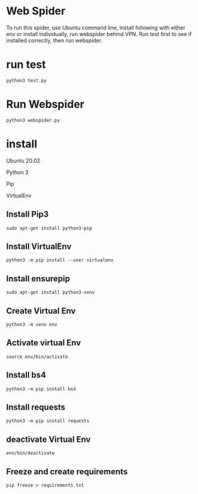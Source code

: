 # Web Spider

To run this spider, use Ubuntu command line, install following with either env or install individually, run webspider behind VPN. Run test first to see if installed correctly, then run webspider.

# run test

    python3 test.py

# Run Webspider

    python3 webspider.py

# install

Ubuntu 20.02

Python 3

Pip

VirtualEnv

## Install Pip3

    sudo apt-get install python3-pip

## Install VirtualEnv

    python3 -m pip install --user virtualenv

## Install ensurepip

    sudo apt-get install python3-venv

## Create Virtual Env

    python3 -m venv env

## Activate virtual Env

    source env/bin/activate

## Install bs4

    python3 -m pip install bs4

## Install requests

    python3 -m pip install requests

## deactivate Virtual Env

    env/bin/deactivate

## Freeze and create requirements

    pip freeze > requirements.txt